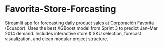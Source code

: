 # Favorita-Store-Forcasting
Streamlit app for forecasting daily product sales at Corporación Favorita (Ecuador). Uses the best XGBoost model from Sprint 3 to predict Jan–Mar 2014 demand. Includes interactive store &amp; SKU selection, forecast visualization, and clean modular project structure.
